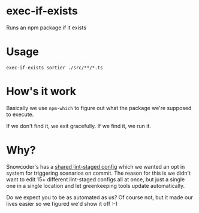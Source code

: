 # exec-if-exists

Runs an npm package if it exists

# Usage

```
exec-if-exists sortier ./src/**/*.ts
```

# How's it work

Basically we use `npm-which` to figure out what the package we're supposed to execute.

If we don't find it, we exit gracefully.
If we find it, we run it.

# Why?

Snowcoder's has a [shared lint-staged config](http://github.com/snowcoders/renovate-config) which we wanted an opt in system for triggering scenarios on commit. The reason for this is we didn't want to edit 15+ different lint-staged configs all at once, but just a single one in a single location and let greenkeeping tools update automatically.

Do we expect you to be as automated as us? Of course not, but it made our lives easier so we figured we'd show it off :-)
